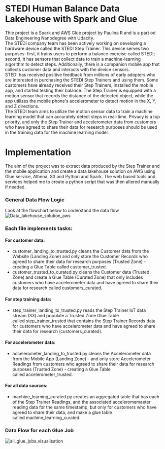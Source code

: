 # STEDI Human Balance Data Lakehouse with Spark and Glue

Thie project is a Spark and AWS Glue project by Paulina R and is a part od Data Engineering Nanodegree with Udacity.<br>
The STEDI company team has been actively working on developing a hardware device called the STEDI Step Trainer. This device serves two purposes: first, it trains users to perform a balance exercise called STEDI; second, it has sensors that collect data to train a machine-learning algorithm to detect steps. Additionally, there is a companion mobile app that collects customer data and interacts with the device sensors.<br>
STEDI has received positive feedback from millions of early adopters who are interested in purchasing the STEDI Step Trainers and using them. Some customers have already received their Step Trainers, installed the mobile app, and started testing their balance. The Step Trainer is equipped with a motion sensor that records the distance of the detected object, while the app utilizes the mobile phone's accelerometer to detect motion in the X, Y, and Z directions. <br>
The STEDI team aims to utilize the motion sensor data to train a machine learning model that can accurately detect steps in real-time. Privacy is a top priority, and only the Step Trainer and accelerometer data from customers who have agreed to share their data for research purposes should be used in the training data for the machine learning model.<br>

# Implementation 
The aim of the project was to extract data produced by the Step Trainer and the mobile application and create a data lakehouse solution on AWS using Glue service, Athena, S3 and Python and Spark. The web based tools and services helped me to create a python script that was then altered manually if needed. 

### General Data Flow Logic
Look at the flowchart below to understand the data flow
![Data_lakehouse_solution_aws](https://github.com/paulinaruda/data_lakehouse/assets/84568114/07cfd097-9285-4b0a-8b62-662381b400be)

### Each file implements tasks:<br>
#### For customer data:<br>
* customer_landing_to_trusted.py cleans the Customer data from the Website (Landing Zone) and only store the Customer Records who agreed to share their data for research purposes (Trusted Zone) - creating a Glue Table called customer_trusted.
* customer_trusted_to_curated.py cleans the Customer data (Trusted Zone) and create a Glue Table (Curated Zone) that only includes customers who have accelerometer data and have agreed to share their data for research called customers_curated.

#### For step training data:<br>
* step_trainer_landing_to_trusted.py reads the Step Trainer IoT data stream (S3) and populate a Trusted Zone Glue Table called step_trainer_trusted that contains the Step Trainer Records data for customers who have accelerometer data and have agreed to share their data for research (customers_curated).

#### For accelerometer data:<br>
* accelerometer_landing_to_trusted.py cleans the Accelerometer data from the Mobile App (Landing Zone) - and only store Accelerometer Readings from customers who agreed to share their data for research purposes (Trusted Zone) - creating a Glue Table called accelerometer_trusted.

#### For all data sources: <br>
* machine_learning_curated.py creates an aggregated table that has each of the Step Trainer Readings, and the associated acceleromemaeter reading data for the same timestamp, but only for customers who have agreed to share their data, and make a glue table called machine_learning_curated.

### Data Flow for each Glue Job
![all_glue_jobs_visualisation](https://github.com/paulinaruda/data_lakehouse/assets/84568114/174c76a3-c166-4fed-b939-9087f5326eb9)
